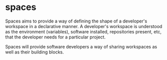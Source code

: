 spaces
======

Spaces aims to provide a way of defining the shape of a developer's workspace in a declarative manner.
A developer's workspace is understood as the environment (variables), software installed, repositories present, etc, that the developer needs for a particular project.

Spaces will provide software developers a way of sharing workspaces as well as their building blocks.

